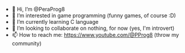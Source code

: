 - 👋 Hi, I’m @PeraProg8
- 👀 I’m interested in game programming (funny games, of course :D)
- 🌱 I’m currently learning C language
- 💞️ I’m looking to collaborate on nothing, for now (yes, I'm introvert)
- 📫 How to reach me: https://www.youtube.com/@PProg8 (throw my community)

<!---
PeraProg8/PeraProg8 is a ✨ special ✨ repository because its `README.md` (this file) appears on your GitHub profile.
You can click the Preview link to take a look at your changes.
--->
